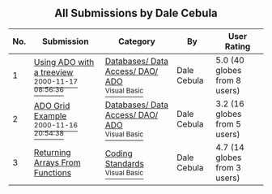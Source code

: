 ﻿<div align="center">

## All Submissions by Dale Cebula

</div>

No.  | Submission | Category | By   | User Rating
---- | ---------- | -------- | ---- | -----------
1 | [Using ADO with a treeview<br /><sup>2000-11-17 08:56:36</sup>](https://github.com/Planet-Source-Code/dale-cebula-using-ado-with-a-treeview__1-12859) | [Databases/ Data Access/ DAO/ ADO<br /><sup>Visual Basic</sup>](../ByCategory/databases-data-access-dao-ado__1-6.md) | Dale Cebula | 5.0 (40 globes from 8 users)
2 | [ADO Grid Example<br /><sup>2000-11-16 20:54:38</sup>](https://github.com/Planet-Source-Code/dale-cebula-ado-grid-example__1-12845) | [Databases/ Data Access/ DAO/ ADO<br /><sup>Visual Basic</sup>](../ByCategory/databases-data-access-dao-ado__1-6.md) | Dale Cebula | 3.2 (16 globes from 5 users)
3 | [Returning Arrays From Functions<br />](https://github.com/Planet-Source-Code/dale-cebula-returning-arrays-from-functions__1-25118) | [Coding Standards<br /><sup>Visual Basic</sup>](../ByCategory/coding-standards__1-43.md) | Dale Cebula | 4.7 (14 globes from 3 users)
